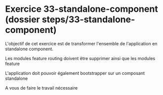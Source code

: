 # Exercice 33-standalone-component (dossier steps/33-standalone-component)

L'objectif de cet exercice est de transformer l'ensemble de l'application en standalone component.

Les modules feature routing doivent être supprimer ainsi que les modules feature

L'application doit pouvoir également bootstrapper sur un composant standalone

A vous de faire le travail nécessaire
